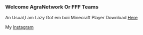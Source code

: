 ### Welcome AgraNetwork Or FFF Teams


An Usual,I am Lazy
Got em boii
Minecraft Player
Download [Here](https://bit.ly/3i3opkf)

My [Instagram](instagram.com/cmd_cheater)
